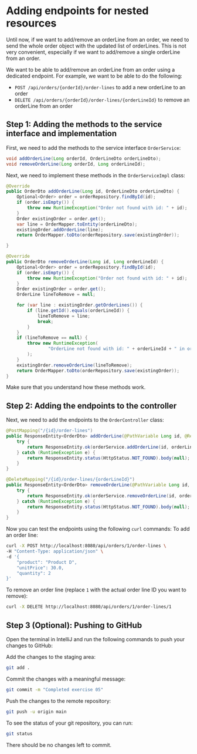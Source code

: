 # Adding endpoints for nested resources

Until now, if we want to add/remove an orderLine from an order, we need to send the whole order object with the updated list of orderLines. This is not very convenient, especially if we want to add/remove a single orderLine from an order.

We want to be able to add/remove an orderLine from an order using a dedicated endpoint. For example, we want to be able to do the following:
- `POST /api/orders/{orderId}/order-lines` to add a new orderLine to an order
- `DELETE /api/orders/{orderId}/order-lines/{orderLineId}` to remove an orderLine from an order


## Step 1: Adding the methods to the service interface and implementation

First, we need to add the methods to the service interface `OrderService`:

```java
void addOrderLine(Long orderId, OrderLineDto orderLineDto);
void removeOrderLine(Long orderId, Long orderLineId);
```

Next, we need to implement these methods in the `OrderServiceImpl` class:

```java
@Override
public OrderDto addOrderLine(Long id, OrderLineDto orderLineDto) {
    Optional<Order> order = orderRepository.findById(id);
    if (order.isEmpty()) {
        throw new RuntimeException("Order not found with id: " + id);
    }
    Order existingOrder = order.get();
    var line = OrderMapper.toEntity(orderLineDto);
    existingOrder.addOrderLine(line);
    return OrderMapper.toDto(orderRepository.save(existingOrder));

}

@Override
public OrderDto removeOrderLine(Long id, Long orderLineId) {
    Optional<Order> order = orderRepository.findById(id);
    if (order.isEmpty()) {
        throw new RuntimeException("Order not found with id: " + id);
    }
    Order existingOrder = order.get();
    OrderLine lineToRemove = null;

    for (var line : existingOrder.getOrderLines()) {
        if (line.getId().equals(orderLineId)) {
            lineToRemove = line;
            break;
        }
    }
    if (lineToRemove == null) {
        throw new RuntimeException(
                "OrderLine not found with id: " + orderLineId + " in order " + id
        );
    }
    existingOrder.removeOrderLine(lineToRemove);
    return OrderMapper.toDto(orderRepository.save(existingOrder));
}
```

Make sure that you understand how these methods work.

## Step 2: Adding the endpoints to the controller
Next, we need to add the endpoints to the `OrderController` class:

```java
@PostMapping("/{id}/order-lines")
public ResponseEntity<OrderDto> addOrderLine(@PathVariable Long id, @RequestBody OrderLineDto orderLineDto) {
    try {
        return ResponseEntity.ok(orderService.addOrderLine(id, orderLineDto));
    } catch (RuntimeException e) {
        return ResponseEntity.status(HttpStatus.NOT_FOUND).body(null);
    }
}

@DeleteMapping("/{id}/order-lines/{orderLineId}")
public ResponseEntity<OrderDto> removeOrderLine(@PathVariable Long id, @PathVariable Long orderLineId) {
    try {
        return ResponseEntity.ok(orderService.removeOrderLine(id, orderLineId));
    } catch (RuntimeException e) {
        return ResponseEntity.status(HttpStatus.NOT_FOUND).body(null);
    }
}
```

Now you can test the endpoints using the following `curl` commands:
To add an order line:
```bash
curl -X POST http://localhost:8080/api/orders/1/order-lines \
-H "Content-Type: application/json" \
-d '{
    "product": "Product D",
    "unitPrice": 30.0,
    "quantity": 2
}'
```

To remove an order line (replace `1` with the actual order line ID you want to remove):
```bash
curl -X DELETE http://localhost:8080/api/orders/1/order-lines/1
```

## Step 3 (Optional): Pushing to GitHub
Open the terminal in IntelliJ and run the following commands to push your changes to GitHub:

Add the changes to the staging area:
```bash
git add .
```

Commit the changes with a meaningful message:
```bash
git commit -m "Completed exercise 05"
```

Push the changes to the remote repository:
```bash
git push -u origin main
```

To see the status of your git repository, you can run:
```bash
git status
```

There should be no changes left to commit.